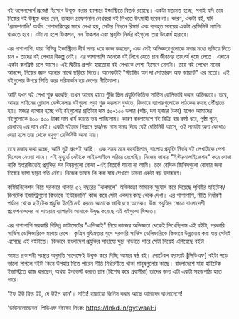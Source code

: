 বই ওপেনসোর্স প্রজেক্ট হিসেবে উন্মুক্ত করার ব্যাপারে ইন্ডাস্ট্রিতে বিতর্ক রয়েছে। একটা মতামত হচ্ছে, সবাই যদি তার নিজের বই উন্মুক্ত করে দেন, তাহলে প্রফেশনাল লেখকরা বই লিখতে উৎসাহী হবেন না। কারণ, একটা বই, যদি 'প্রফেশনালি' অর্থাৎ পেশাদারিত্বের সাথে লেখা হয়, সেটার পিছনে রিসার্চ এবং ব্যবহৃত সময়ের একটা রেভিনিউ ম্যাপিং থাকতে হবে। এটা না হলে ফিকশন, নন ফিকশন এবং প্রযুক্তি নির্ভর বইগুলো তার উৎকর্ষ হারাবে।

এর পাশাপাশি, যারা বিভিন্ন ইন্ডাস্ট্রিতে দীর্ঘ সময় ধরে কাজ করছেন, এবং সেই অভিজ্ঞতাগুলোকে সবার মধ্যে ছড়িয়ে দিতে চান - তাদের বই লেখার বিকল্প নেই। এর পাশাপাশি অনেকে বই লিখে যেতে চান জীবনের তাৎপর্য খুজে পেতে। এখানে একটা কনফ্লিক্ট চলে আসে। এই দ্বিতীয় গ্রুপটা হয়তোবা বই লেখাকে পেশা হিসেবে নেননি। তারা বই লেখেন মনের আনন্দে, নিজের জ্ঞান অন্যের মাঝে ছড়িয়ে দিতে। অনেকটাই "স্ট্যান্ডিং অন দা সোল্ডারস অফ জায়ান্ট" এর মতো। এই বইগুলোর উপরে ভিত্তি করে পরিমার্জন হয় দেশের নীতিমালা।

আমি যখন বই লেখা শুরু করেছি, তখন আমার হাতে পুঁজি ছিল প্রযুক্তিভিত্তিক সার্ভিস ডেলিভারি করার অভিজ্ঞতা। তবে, আমার লাইনের গ্লোবাল বেস্টসেলার বইগুলো পড়া শুরু করলাম বুঝতে, কিভাবে ব্যাপারগুলোকে পাঠকের কাছে পৌঁছাতে হয়। মজার ব্যাপার হচ্ছে ওই বইগুলোর প্রতিটার দাম ৫০-১০০ ডলার (পাঁচ, দশ হাজার টাকা) হলেও আমাদের বইগুলোকে ৪০০-৫০০ টাকা দাম ধার্য করতে ভয় পাচ্ছিলাম। কারণ বাংলাদেশে বই বিক্রি হয় ফর্মা ধরে, পৃষ্ঠা গুনে, মেধাস্বত্ব এর দাম নেই। একটা বইয়ের পিছনে ছয়/নয় মাস সময় দিয়ে যেই রেভিনিউ আসে, ওই সময়টা অন্য কোথাও দেয়া হলে তার থেকে বহুগুণ রেভিনিউ আনা যায়।

তবে মজার কথা হচ্ছে, আমি দুই গ্রুপেই আছি। এক সময় মনে করেছিলাম, বাংলায় প্রযুক্তি নির্ভর বই লেখাটাকে পেশা হিসেবে নেওয়া যাবে। এই মুহূর্তে সেটাকে সাইডলাইনে সরিয়ে রেখেছি। নিজের ভাষায় "ইন্টারনালাইজেশন" করে বোঝা নাকি ইংরেজিতেই প্রযুক্তির সব বিষয়গুলো বোঝা -এই বিতর্কে যাবো না আমি। তবে বেসিক জিনিসগুলো বোঝার জন্য নিজের ভাষা ছাড়া গতি নেই। নিজের ভাষায় কি করা যায় সেখানে চায়না একটা বড় উদাহরণ।

কমিউনিকেশন নিয়ে সরকারে থাকার ৩২ বছরের "ঝলমলে" অভিজ্ঞতা আমাকে সুযোগ করে দিয়েছে পৃথিবীর হাইটেক/ডিপটেক ইন্ডাস্ট্রিগুলো কিভাবে 'ইন্টারনালি' কাজ করে সেটা একদম কাছ থেকে দেখা। এর পাশাপাশি, নীতি নির্ধারণী পর্যায়ে থেকে হাইটেক প্রযুক্তি ইমপ্লিমেন্ট করতে আমাকে ভাবিয়েছে অনেক। উচ্চ প্রযুক্তির ক্ষেত্রে বাংলাদেশী প্রফেশনালদের না পাওয়ার ব্যাপারটা আমাকে উদ্বুদ্ধ করেছে এই বইগুলো লিখতে।

এর পাশাপাশি সরকারি বিভিন্ন ডাটাসেটের "এপিআই" নিয়ে কাজের অভিজ্ঞতা থেকেই লিখেছিলাম এই বইটা, সরকারি সার্ভিস ডেলিভারিকে মাথায় রেখে। কৃত্রিম বুদ্ধিমত্তার যুগে সরকারি সার্ভিস ডেলিভারিকে কিভাবে উন্নততর করা যায় সেটাই এসেছে এই বইটাতে। কিভাবে বাংলাদেশ প্রযুক্তির সাহায্যে ঘুরে দাড়াতে পারে সেটা নিয়েই এগিয়েছে বইটা।

আমার প্রকাশনী সংস্থার অনুমতি সাপেক্ষেই উন্মুক্ত করে দিচ্ছি আমার ষষ্ঠ বই। পোর্টেবল ফরম্যাট [পিডিএফ] বইটা পড়ে ভালো লাগলে বইটা কিনে উপহার দিতে পারেন নীতি নির্ধারণীতে থাকা মানুষগুলোর কাছে। বাংলাদেশে যারা হাইটেক ইন্ডাস্ট্রিতে কাজ করছেন, অথবা ইনভেস্ট করতে চান (বিশেষ করে প্রবাসীরা) তাদের জন্য এটা একটা সহজপাঠ্য হতে পারে।

'ইফ ইউ বিল্ড ইট, দে উইল কাম'। সত্যি! হাজারো জিনিস করার আছে আমাদের বাংলাদেশে!

'ডাউনলোডেবল' পিডিএফ বইয়ের লিংক: https://lnkd.in/gytwaaHi

